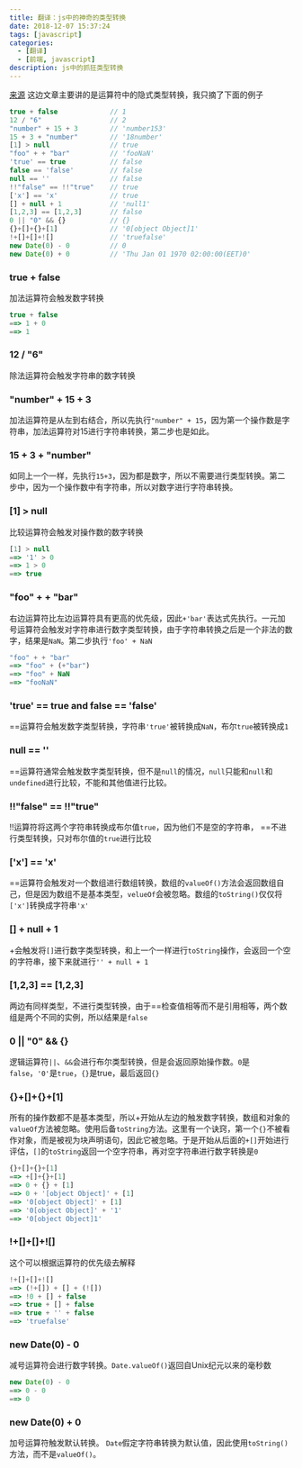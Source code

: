```yaml
---
title: 翻译：js中的神奇的类型转换
date: 2018-12-07 15:37:24
tags: [javascript]
categories:
  - [翻译]
  - [前端, javascript]
description: js中的抓狂类型转换
---
```


[来源](https://medium.freecodecamp.org/js-type-coercion-explained-27ba3d9a2839)
这边文章主要讲的是运算符中的隐式类型转换，我只摘了下面的例子

```js
true + false             // 1
12 / "6"                 // 2
"number" + 15 + 3        // 'number153'
15 + 3 + "number"        // '18number'
[1] > null               // true
"foo" + + "bar"          // 'fooNaN'
'true' == true           // false
false == 'false'         // false
null == ''               // false
!!"false" == !!"true"    // true
['x'] == 'x'             // true
[] + null + 1            // 'null1'
[1,2,3] == [1,2,3]       // false
0 || "0" && {}           // {}
{}+[]+{}+[1]             // '0[object Object]1'
!+[]+[]+![]              // 'truefalse'
new Date(0) - 0          // 0
new Date(0) + 0          // 'Thu Jan 01 1970 02:00:00(EET)0'
```

### true + false
加法运算符会触发数字转换

```js
true + false
==> 1 + 0
==> 1
```

### 12 / "6"
除法运算符会触发字符串的数字转换

### "number" + 15 + 3
加法运算符是从左到右结合，所以先执行`"number" + 15`，因为第一个操作数是字符串，加法运算符对15进行字符串转换，第二步也是如此。

### 15 + 3 + "number"
如同上一个一样，先执行`15+3`，因为都是数字，所以不需要进行类型转换。第二步中，因为一个操作数中有字符串，所以对数字进行字符串转换。

### [1] > null
比较运算符会触发对操作数的数字转换
```js
[1] > null
==> '1' > 0
==> 1 > 0
==> true
```

### "foo" + + "bar"
右边运算符比左边运算符具有更高的优先级，因此`+'bar'`表达式先执行。一元加号运算符会触发对字符串进行数字类型转换，由于字符串转换之后是一个非法的数字，结果是`NaN`。第二步执行`'foo' + NaN`
```js
"foo" + + "bar"
==> "foo" + (+"bar")
==> "foo" + NaN
==> "fooNaN"
```

### 'true' == true and false == 'false'
==运算符会触发数字类型转换，字符串`'true'`被转换成`NaN`，布尔`true`被转换成`1`

### null == ''
==运算符通常会触发数字类型转换，但不是`null`的情况，`null`只能和`null`和`undefined`进行比较，不能和其他值进行比较。

### !!"false" == !!"true"
!!运算符将这两个字符串转换成布尔值`true`，因为他们不是空的字符串， ==不进行类型转换，只对布尔值的`true`进行比较

### ['x'] == 'x'
==运算符会触发对一个数组进行数组转换，数组的`valueOf()`方法会返回数组自己，但是因为数组不是基本类型，`velueOf`会被忽略。数组的`toString()`仅仅将`['x']`转换成字符串`'x'`


### [] + null + 1
+会触发将`[]`进行数字类型转换，和上一个一样进行`toString`操作，会返回一个空的字符串，接下来就进行`'' + null + 1`

### [1,2,3] == [1,2,3]
两边有同样类型，不进行类型转换，由于==检查值相等而不是引用相等，两个数组是两个不同的实例，所以结果是`false`

### 0 || "0" && {}
逻辑运算符`||`、`&&`会进行布尔类型转换，但是会返回原始操作数。`0`是`false`，`'0'`是`true`，`{}`是true，最后返回`{}`

### {}+[]+{}+[1]
所有的操作数都不是基本类型，所以+开始从左边的触发数字转换，数组和对象的`valueOf`方法被忽略。使用后备`toString`方法。这里有一个诀窍，第一个`{}`不被看作对象，而是被视为块声明语句，因此它被忽略。于是开始从后面的`+[]`开始进行评估，`[]`的`toString`返回一个空字符串，再对空字符串进行数字转换是`0`

```js
{}+[]+{}+[1]
==> +[]+{}+[1]
==> 0 + {} + [1]
==> 0 + '[object Object]' + [1]
==> '0[object Object]' + [1]
==> '0[object Object]' + '1'
==> '0[object Object]1'
```

### !+[]+[]+![]
这个可以根据运算符的优先级去解释
```js
!+[]+[]+![]
==> (!+[]) + [] + (![])
==> !0 + [] + false
==> true + [] + false
==> true + '' + false
==> 'truefalse'
```

### new Date(0) - 0
减号运算符会进行数字转换。`Date.valueOf()`返回自Unix纪元以来的毫秒数

```js
new Date(0) - 0
==> 0 - 0
==> 0
```

### new Date(0) + 0
加号运算符触发默认转换。 `Date`假定字符串转换为默认值，因此使用`toString()`方法，而不是`valueOf()`。

